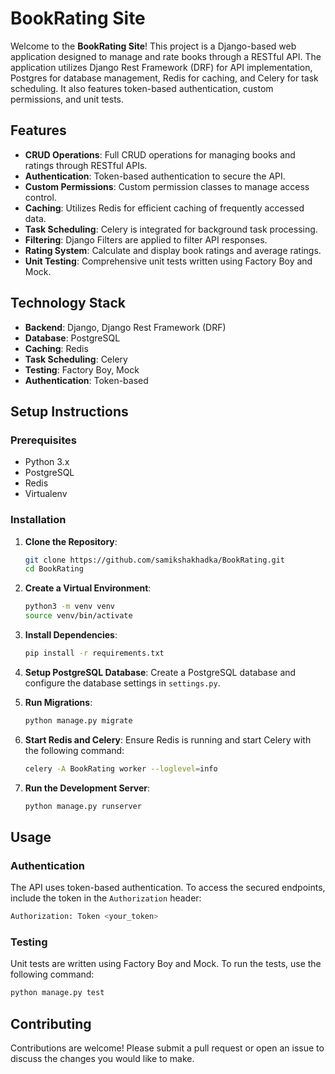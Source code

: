 
# BookRating Site

Welcome to the **BookRating Site**! This project is a Django-based web application designed to manage and rate books through a RESTful API. The application utilizes Django Rest Framework (DRF) for API implementation, Postgres for database management, Redis for caching, and Celery for task scheduling. It also features token-based authentication, custom permissions, and unit tests.

## Features

- **CRUD Operations**: Full CRUD operations for managing books and ratings through RESTful APIs.
- **Authentication**: Token-based authentication to secure the API.
- **Custom Permissions**: Custom permission classes to manage access control.
- **Caching**: Utilizes Redis for efficient caching of frequently accessed data.
- **Task Scheduling**: Celery is integrated for background task processing.
- **Filtering**: Django Filters are applied to filter API responses.
- **Rating System**: Calculate and display book ratings and average ratings.
- **Unit Testing**: Comprehensive unit tests written using Factory Boy and Mock.

## Technology Stack

- **Backend**: Django, Django Rest Framework (DRF)
- **Database**: PostgreSQL
- **Caching**: Redis
- **Task Scheduling**: Celery
- **Testing**: Factory Boy, Mock
- **Authentication**: Token-based

## Setup Instructions

### Prerequisites

- Python 3.x
- PostgreSQL
- Redis
- Virtualenv

### Installation

1. **Clone the Repository**:
   ```bash
   git clone https://github.com/samikshakhadka/BookRating.git
   cd BookRating
   ```

2. **Create a Virtual Environment**:
   ```bash
   python3 -m venv venv
   source venv/bin/activate
   ```

3. **Install Dependencies**:
   ```bash
   pip install -r requirements.txt
   ```

4. **Setup PostgreSQL Database**:
   Create a PostgreSQL database and configure the database settings in `settings.py`.

5. **Run Migrations**:
   ```bash
   python manage.py migrate
   ```

6. **Start Redis and Celery**:
   Ensure Redis is running and start Celery with the following command:
   ```bash
   celery -A BookRating worker --loglevel=info
   ```

7. **Run the Development Server**:
   ```bash
   python manage.py runserver
   ```

## Usage

### Authentication

The API uses token-based authentication. To access the secured endpoints, include the token in the `Authorization` header:
```bash
Authorization: Token <your_token>
```

### Testing

Unit tests are written using Factory Boy and Mock. To run the tests, use the following command:
```bash
python manage.py test
```

## Contributing

Contributions are welcome! Please submit a pull request or open an issue to discuss the changes you would like to make.

